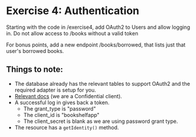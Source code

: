 # Exercise 4: Authentication

Starting with the code in /exercise4, add OAuth2 to Users and allow logging in.
Do not allow access to /books without a valid token

For bonus points, add a new endpoint /books/borrowed, that lists just that
user's borrowed books.

## Things to note:

* The database already has the relevant tables to support OAuth2 and the
  required adapter is setup for you.
* [Relevant docs](https://apigility.org/documentation/auth/authentication-oauth2#username-and-password-access)
  (we are a Confidential client).
* A successful log in gives back a token.
    * The grant_type is "password"
    * The client_id is "bookshelfapp"
    * The client_secret is blank as we are using password grant type.
* The resource has a `getIdentity()` method.
